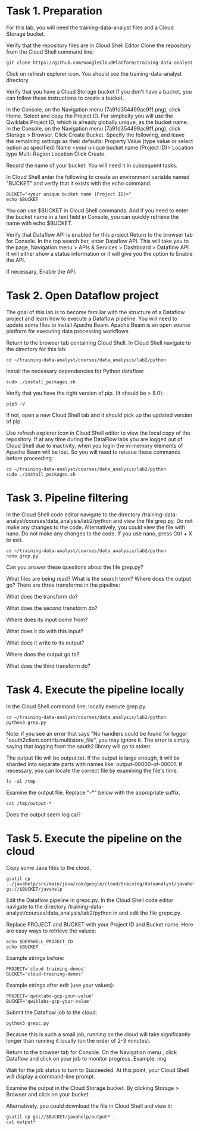 # Task 1. Preparation
For this lab, you will need the training-data-analyst files and a Cloud Storage bucket.

Verify that the repository files are in Cloud Shell Editor
Clone the repository from the Cloud Shell command line:
```
git clone https://github.com/GoogleCloudPlatform/training-data-analyst
```
Click on refresh explorer icon. You should see the training-data-analyst directory.

Verify that you have a Cloud Storage bucket
If you don't have a bucket, you can follow these instructions to create a bucket.

In the Console, on the Navigation menu (7a91d354499ac9f1.png), click Home.
Select and copy the Project ID. For simplicity you will use the Qwiklabs Project ID, which is already globally unique, as the bucket name.
In the Console, on the Navigation menu (7a91d354499ac9f1.png), click Storage > Browser.
Click Create Bucket.
Specify the following, and leave the remaining settings as their defaults:
Property	Value (type value or select option as specified)
Name	<your unique bucket name (Project ID)>
Location type	Multi-Region
Location	<Your location>
Click Create.

Record the name of your bucket. You will need it in subsequent tasks.

In Cloud Shell enter the following to create an environment variable named "BUCKET" and verify that it exists with the echo command.
```
BUCKET="<your unique bucket name (Project ID)>"
echo $BUCKET
```
You can use $BUCKET in Cloud Shell commands. And if you need to enter the bucket name <your-bucket> in a text field in Console, you can quickly retrieve the name with echo $BUCKET.

Verify that Dataflow API is enabled for this project
Return to the browser tab for Console. In the top search bar, enter Dataflow API. This will take you to the page, Navigation menu > APIs & Services > Dashboard > Dataflow API. It will either show a status information or it will give you the option to Enable the API.

If necessary, Enable the API.

# Task 2. Open Dataflow project
The goal of this lab is to become familiar with the structure of a Dataflow project and learn how to execute a Dataflow pipeline. You will need to update some files to install Apache Beam. Apache Beam is an open source platform for executing data processing workflows.

Return to the browser tab containing Cloud Shell. In Cloud Shell navigate to the directory for this lab:
```
cd ~/training-data-analyst/courses/data_analysis/lab2/python
```
Install the necessary dependencies for Python dataflow:
```
sudo ./install_packages.sh
```
Verify that you have the right version of pip. (It should be > 8.0):

```
pip3 -V
```
If not, open a new Cloud Shell tab and it should pick up the updated version of pip.

Use refresh explorer icon in Cloud Shell editor to view the local copy of the repository.
If at any time during the DataFlow labs you are logged out of Cloud Shell due to inactivity, when you login the in-memory elements of Apache Beam will be lost. So you will need to reissue these commands before proceeding:
```
cd ~/training-data-analyst/courses/data_analysis/lab2/python
sudo ./install_packages.sh
```

# Task 3. Pipeline filtering
In the Cloud Shell code editor navigate to the directory /training-data-analyst/courses/data_analysis/lab2/python and view the file grep.py. Do not make any changes to the code.
Alternatively, you could view the file with nano. Do not make any changes to the code. If you use nano, press Ctrl + X to exit.
```
cd ~/training-data-analyst/courses/data_analysis/lab2/python
nano grep.py
```
Can you answer these questions about the file grep.py?

What files are being read?
What is the search term?
Where does the output go?
There are three transforms in the pipeline:

What does the transform do?

What does the second transform do?

Where does its input come from?

What does it do with this input?

What does it write to its output?

Where does the output go to?

What does the third transform do?

# Task 4. Execute the pipeline locally
In the Cloud Shell command line, locally execute grep.py.
```
cd ~/training-data-analyst/courses/data_analysis/lab2/python
python3 grep.py
```
Note: if you see an error that says "No handlers could be found for logger "oauth2client.contrib.multistore_file", you may ignore it. The error is simply saying that logging from the oauth2 library will go to stderr.

The output file will be output.txt. If the output is large enough, it will be sharded into separate parts with names like: output-00000-of-00001. If necessary, you can locate the correct file by examining the file's time.
```
ls -al /tmp
```
Examine the output file. Replace "-*" below with the appropriate suffix.
```
cat /tmp/output-*
```
Does the output seem logical?

# Task 5. Execute the pipeline on the cloud
Copy some Java files to the cloud.
```
gsutil cp ../javahelp/src/main/java/com/google/cloud/training/dataanalyst/javahelp/*.java gs://$BUCKET/javahelp
```
Edit the Dataflow pipeline in grepc.py. In the Cloud Shell code editor navigate to the directory /training-data-analyst/courses/data_analysis/lab2/python in and edit the file grepc.py.

Replace PROJECT and BUCKET with your Project ID and Bucket name. Here are easy ways to retrieve the values:
```
echo $DEVSHELL_PROJECT_ID
echo $BUCKET
```
Example strings before:

```
PROJECT='cloud-training-demos'
BUCKET='cloud-training-demos'
```
Example strings after edit (use your values):
```
PROJECT='qwiklabs-gcp-your-value'
BUCKET='qwiklabs-gcp-your-value'
```
Submit the Dataflow job to the cloud:
```
python3 grepc.py
```
Because this is such a small job, running on the cloud will take significantly longer than running it locally (on the order of 2-3 minutes).

Return to the browser tab for Console. On the Navigation menu , click Dataflow and click on your job to monitor progress.
Example:
img


Wait for the job status to turn to Succeeded. At this point, your Cloud Shell will display a command-line prompt.

Examine the output in the Cloud Storage bucket. By clicking Storage > Browser and click on your bucket. 

Alternatively, you could download the file in Cloud Shell and view it:
```
gsutil cp gs://$BUCKET/javahelp/output* .
cat output*
```
